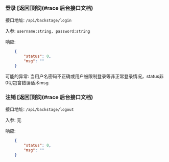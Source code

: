 ### 登录 [返回顶部](#race 后台接口文档)

接口地址: ``/api/backstage/login``

入参: 
``username:string, password:string``

响应: 
```json
    {
        "status": 0,
        "msg": ""
    }
```
可能的异常: 当用户名密码不正确或用户被限制登录等非正常登录情况，status非0切包含错误话术msg

### 注销 [返回顶部](#race 后台接口文档)

接口地址: ``/api/backstage/logout``

入参: 
无

响应: 
```json
    {
        "status": 0,
        "msg": ""
    }
```